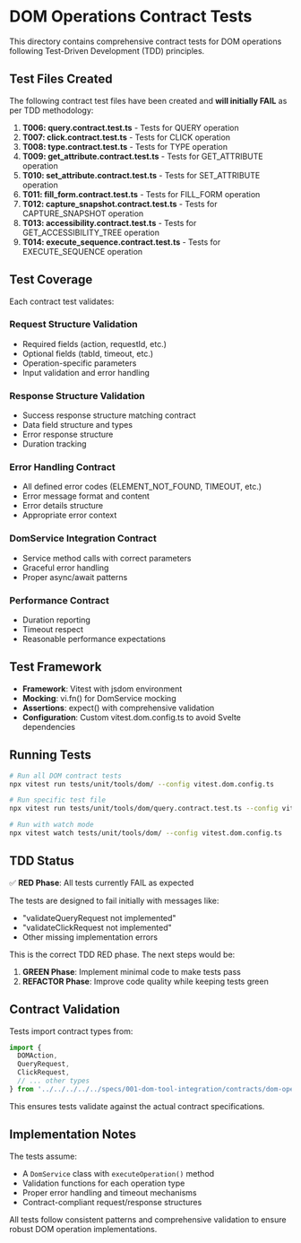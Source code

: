 # DOM Operations Contract Tests

This directory contains comprehensive contract tests for DOM operations following Test-Driven Development (TDD) principles.

## Test Files Created

The following contract test files have been created and **will initially FAIL** as per TDD methodology:

1. **T006: query.contract.test.ts** - Tests for QUERY operation
2. **T007: click.contract.test.ts** - Tests for CLICK operation
3. **T008: type.contract.test.ts** - Tests for TYPE operation
4. **T009: get_attribute.contract.test.ts** - Tests for GET_ATTRIBUTE operation
5. **T010: set_attribute.contract.test.ts** - Tests for SET_ATTRIBUTE operation
6. **T011: fill_form.contract.test.ts** - Tests for FILL_FORM operation
7. **T012: capture_snapshot.contract.test.ts** - Tests for CAPTURE_SNAPSHOT operation
8. **T013: accessibility.contract.test.ts** - Tests for GET_ACCESSIBILITY_TREE operation
9. **T014: execute_sequence.contract.test.ts** - Tests for EXECUTE_SEQUENCE operation

## Test Coverage

Each contract test validates:

### Request Structure Validation
- Required fields (action, requestId, etc.)
- Optional fields (tabId, timeout, etc.)
- Operation-specific parameters
- Input validation and error handling

### Response Structure Validation
- Success response structure matching contract
- Data field structure and types
- Error response structure
- Duration tracking

### Error Handling Contract
- All defined error codes (ELEMENT_NOT_FOUND, TIMEOUT, etc.)
- Error message format and content
- Error details structure
- Appropriate error context

### DomService Integration Contract
- Service method calls with correct parameters
- Graceful error handling
- Proper async/await patterns

### Performance Contract
- Duration reporting
- Timeout respect
- Reasonable performance expectations

## Test Framework

- **Framework**: Vitest with jsdom environment
- **Mocking**: vi.fn() for DomService mocking
- **Assertions**: expect() with comprehensive validation
- **Configuration**: Custom vitest.dom.config.ts to avoid Svelte dependencies

## Running Tests

```bash
# Run all DOM contract tests
npx vitest run tests/unit/tools/dom/ --config vitest.dom.config.ts

# Run specific test file
npx vitest run tests/unit/tools/dom/query.contract.test.ts --config vitest.dom.config.ts

# Run with watch mode
npx vitest watch tests/unit/tools/dom/ --config vitest.dom.config.ts
```

## TDD Status

✅ **RED Phase**: All tests currently FAIL as expected

The tests are designed to fail initially with messages like:
- "validateQueryRequest not implemented"
- "validateClickRequest not implemented"
- Other missing implementation errors

This is the correct TDD RED phase. The next steps would be:

1. **GREEN Phase**: Implement minimal code to make tests pass
2. **REFACTOR Phase**: Improve code quality while keeping tests green

## Contract Validation

Tests import contract types from:
```typescript
import {
  DOMAction,
  QueryRequest,
  ClickRequest,
  // ... other types
} from '../../../../../specs/001-dom-tool-integration/contracts/dom-operations';
```

This ensures tests validate against the actual contract specifications.

## Implementation Notes

The tests assume:
- A `DomService` class with `executeOperation()` method
- Validation functions for each operation type
- Proper error handling and timeout mechanisms
- Contract-compliant request/response structures

All tests follow consistent patterns and comprehensive validation to ensure robust DOM operation implementations.